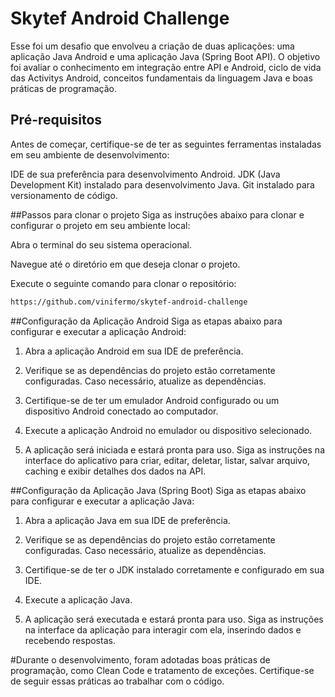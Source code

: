 # Skytef Android Challenge

Esse foi um desafio que envolveu a criação de duas aplicações: uma aplicação Java Android e uma aplicação Java (Spring Boot API). O objetivo foi avaliar o conhecimento em integração entre API e Android, ciclo de vida das Activitys Android, conceitos fundamentais da linguagem Java e boas práticas de programação.

## Pré-requisitos
Antes de começar, certifique-se de ter as seguintes ferramentas instaladas em seu ambiente de desenvolvimento:

IDE de sua preferência para desenvolvimento Android.
JDK (Java Development Kit) instalado para desenvolvimento Java.
Git instalado para versionamento de código.

##Passos para clonar o projeto
Siga as instruções abaixo para clonar e configurar o projeto em seu ambiente local:

Abra o terminal do seu sistema operacional.

Navegue até o diretório em que deseja clonar o projeto.

Execute o seguinte comando para clonar o repositório:
```bash
https://github.com/vinifermo/skytef-android-challenge
```

##Configuração da Aplicação Android
Siga as etapas abaixo para configurar e executar a aplicação Android:

1. Abra a aplicação Android em sua IDE de preferência.

2. Verifique se as dependências do projeto estão corretamente configuradas. Caso necessário, atualize as dependências.

3. Certifique-se de ter um emulador Android configurado ou um dispositivo Android conectado ao computador.

4. Execute a aplicação Android no emulador ou dispositivo selecionado.

5. A aplicação será iniciada e estará pronta para uso. Siga as instruções na interface do aplicativo para criar, editar, deletar, listar, salvar arquivo, caching e exibir detalhes dos dados na API.

##Configuração da Aplicação Java (Spring Boot)
Siga as etapas abaixo para configurar e executar a aplicação Java:

1. Abra a aplicação Java em sua IDE de preferência.

2. Verifique se as dependências do projeto estão corretamente configuradas. Caso necessário, atualize as dependências.

3. Certifique-se de ter o JDK instalado corretamente e configurado em sua IDE.

4. Execute a aplicação Java.

5. A aplicação será executada e estará pronta para uso. Siga as instruções na interface da aplicação para interagir com ela, inserindo dados e recebendo respostas.

#Durante o desenvolvimento, foram adotadas boas práticas de programação, como Clean Code e tratamento de exceções. Certifique-se de seguir essas práticas ao trabalhar com o código.
